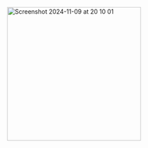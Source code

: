 <img width="312" alt="Screenshot 2024-11-09 at 20 10 01" src="https://github.com/user-attachments/assets/c9ddc1ee-8730-4ed8-b464-4304b0ef6ab2">
